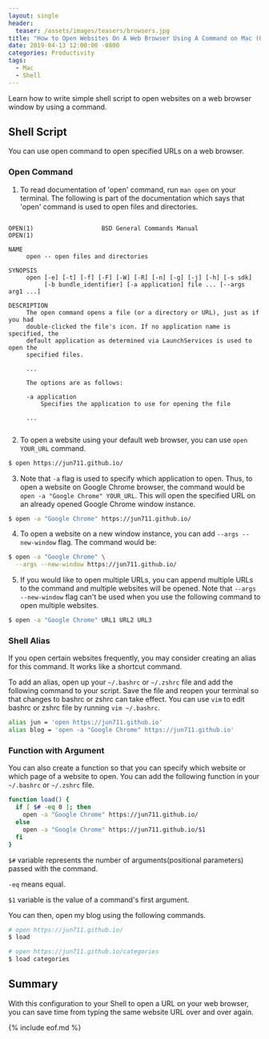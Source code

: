 ```yaml
---
layout: single
header:
  teaser: /assets/images/teasers/browsers.jpg
title: "How to Open Websites On A Web Browser Using A Command on Mac (OSX)?"
date: 2019-04-13 12:00:00 -0800
categories: Productivity
tags:
  - Mac
  - Shell
---
```

Learn how to write simple shell script to open websites on a web browser window by using a command.     

## Shell Script
You can use open command to open specified URLs on a web browser.  

### Open Command
1) To read documentation of 'open' command, run `man open` on your terminal. The following is part of the documentation which says that 'open' command is used to open files and directories. 

<pre class='code'><code>
OPEN(1)                   BSD General Commands Manual                  OPEN(1)

NAME
     open -- open files and directories

SYNOPSIS
     open [-e] [-t] [-f] [-F] [-W] [-R] [-n] [-g] [-j] [-h] [-s sdk]
          [-b bundle_identifier] [-a application] file ... [--args arg1 ...]

DESCRIPTION
     The open command opens a file (or a directory or URL), just as if you had
     double-clicked the file's icon. If no application name is specified, the
     default application as determined via LaunchServices is used to open the
     specified files.

     ...

     The options are as follows:

     -a application
         Specifies the application to use for opening the file

     ...

</code></pre>

2) To open a website using your default web browser, you can use `open YOUR_URL` command.  

```bash
$ open https://jun711.github.io/
```

3) Note that `-a` flag is used to specify which application to open. Thus, to open a website on Google Chrome browser, the command would be `open -a "Google Chrome" YOUR_URL`. This will open the specified URL on an already opened Google Chrome window instance.  

```bash
$ open -a "Google Chrome" https://jun711.github.io/
```

4) To open a website on a new window instance, you can add `--args --new-window` flag. The command would be:  

```bash
$ open -a "Google Chrome" \
  --args --new-window https://jun711.github.io/
```

5) If you would like to open multiple URLs, you can append multiple URLs to the command and multiple websites will be opened. Note that `--args --new-window` flag can't be used when you use the following command to open multiple websites.  

```bash
$ open -a "Google Chrome" URL1 URL2 URL3
```

### Shell Alias
If you open certain websites frequently, you may consider creating an alias for this command. It works like a shortcut command.  

To add an alias, open up your `~/.bashrc` or `~/.zshrc` file and add the following command to your script. Save the file and reopen your terminal so that changes to bashrc or zshrc can take effect. You can use `vim` to edit bashrc or zshrc file by running `vim ~/.bashrc`.    

```bash
alias jun = 'open https://jun711.github.io'
alias blog = 'open -a "Google Chrome" https://jun711.github.io'

```

### Function with Argument
You can also create a function so that you can specify which website or which page of a website to open. You can add the following function in your `~/.bashrc` or `~/.zshrc` file.  

```bash
function load() {
  if [ $# -eq 0 ]; then
    open -a "Google Chrome" https://jun711.github.io/
  else
    open -a "Google Chrome" https://jun711.github.io/$1
  fi
}
```  

`$#` variable represents the number of arguments(positional parameters) passed with the command.  

`-eq` means equal.  

`$1` variable is the value of a command's first argument.  

You can then, open my blog using the following commands.

```bash
# open https://jun711.github.io/ 
$ load

# open https://jun711.github.io/categories
$ load categories
```

## Summary
With this configuration to your Shell to open a URL on your web browser, you can save time from typing the same website URL over and over again.   

{% include eof.md %}